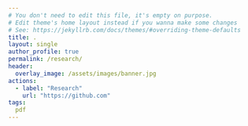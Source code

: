 ```yaml
---
# You don't need to edit this file, it's empty on purpose.
# Edit theme's home layout instead if you wanna make some changes
# See: https://jekyllrb.com/docs/themes/#overriding-theme-defaults
title: .                                                      
layout: single
author_profile: true
permalink: /research/
header:
  overlay_image: /assets/images/banner.jpg
actions:
  - label: "Research"
    url: "https://github.com"
tags:
  pdf
---
```

<div id="adobe-dc-view" style="width: 1024px;"></div>
<script src="https://documentcloud.adobe.com/view-sdk/viewer.js"></script>
<script type="text/javascript">
	document.addEventListener("adobe_dc_view_sdk.ready", function(){ 
	var adobeDCView = new AdobeDC.View({clientId: "665fe064bf6f425bb15ccc4da4bf9faf", divId: "adobe-dc-view"});
		adobeDCView.previewFile({
			content:{location: {url: "https://viraj-vs.github.io/docs/computer-science/research/Research.pdf"}},
			metaData:{fileName: "Research.pdf"}
	  }, {embedMode: "IN_LINE"});
	});
</script>
